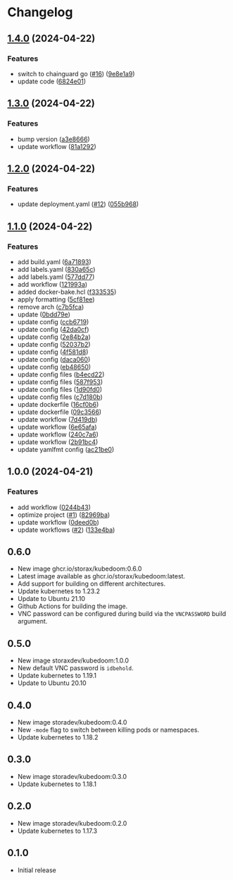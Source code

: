 # Changelog

## [1.4.0](https://github.com/beholdenkey/kubedoom/compare/v1.3.0...v1.4.0) (2024-04-22)


### Features

* switch to chainguard go ([#16](https://github.com/beholdenkey/kubedoom/issues/16)) ([9e8e1a9](https://github.com/beholdenkey/kubedoom/commit/9e8e1a9759ebd0b6d0bc9cb6bb36816287435765))
* update code ([6824e01](https://github.com/beholdenkey/kubedoom/commit/6824e013e8f88fd93968c838cb6c2c3cb11b8296))

## [1.3.0](https://github.com/beholdenkey/kubedoom/compare/v1.2.0...v1.3.0) (2024-04-22)


### Features

* bump version ([a3e8666](https://github.com/beholdenkey/kubedoom/commit/a3e8666f2470f49f104cae4da1e6d6062d4849a8))
* update workflow ([81a1292](https://github.com/beholdenkey/kubedoom/commit/81a12921a839a0d51d92cfbce34d21eeec128ecc))

## [1.2.0](https://github.com/beholdenkey/kubedoom/compare/v1.1.0...v1.2.0) (2024-04-22)


### Features

* update deployment.yaml ([#12](https://github.com/beholdenkey/kubedoom/issues/12)) ([055b968](https://github.com/beholdenkey/kubedoom/commit/055b9685976fc9a9cd3f5beb4fa4860a9b54343e))

## [1.1.0](https://github.com/beholdenkey/kubedoom/compare/v1.0.0...v1.1.0) (2024-04-22)

### Features

- add build.yaml ([6a71893](https://github.com/beholdenkey/kubedoom/commit/6a718938836205c3c55601efd6793447ec6a1eba))
- add labels.yaml ([830a65c](https://github.com/beholdenkey/kubedoom/commit/830a65cc8ae610ee9612fe9013d4fa6f88cb49c6))
- add labels.yaml ([577dd77](https://github.com/beholdenkey/kubedoom/commit/577dd779aed62db77ac090c55f2f00a557b7e85c))
- add workflow ([121993a](https://github.com/beholdenkey/kubedoom/commit/121993a4748df7b0115e1fcc96ef12137bc8b9ac))
- added docker-bake.hcl ([f333535](https://github.com/beholdenkey/kubedoom/commit/f3335354867aba3b6c314bdba8cb65451bac499f))
- apply formatting ([5cf81ee](https://github.com/beholdenkey/kubedoom/commit/5cf81eeea163862ab537c7516af0e491ee8d464a))
- remove arch ([c7b5fca](https://github.com/beholdenkey/kubedoom/commit/c7b5fcaf977b4eaf7c62009b97b3c21757b752e6))
- update ([0bdd79e](https://github.com/beholdenkey/kubedoom/commit/0bdd79e1af7fe4ad244ea44a6e965afc44b030e2))
- update config ([ccb6719](https://github.com/beholdenkey/kubedoom/commit/ccb671983c302bbb0f13e622feddc900c3f301ff))
- update config ([42da0cf](https://github.com/beholdenkey/kubedoom/commit/42da0cf7d8d5f0a9297e72b0adee4324fee0d855))
- update config ([2e84b2a](https://github.com/beholdenkey/kubedoom/commit/2e84b2a36b732cea03c94209a760b7d36a7a0a3d))
- update config ([52037b2](https://github.com/beholdenkey/kubedoom/commit/52037b2012d32616a0eb79e2b058d0907222e7c6))
- update config ([4f581d8](https://github.com/beholdenkey/kubedoom/commit/4f581d8573f4eec1fbdc05077c7b7562c4210ec1))
- update config ([daca060](https://github.com/beholdenkey/kubedoom/commit/daca0607d8df1f89fbfd3d9cd8f1741789359c80))
- update config ([eb48650](https://github.com/beholdenkey/kubedoom/commit/eb486505cd39c2b1ac7a335e68f520d0a6ada864))
- update config files ([b4ecd22](https://github.com/beholdenkey/kubedoom/commit/b4ecd223a67c902043c847be162628c9ea090a1b))
- update config files ([587f953](https://github.com/beholdenkey/kubedoom/commit/587f9539dd1c67b22fdad18026fa303ecc62c51a))
- update config files ([1d90fd0](https://github.com/beholdenkey/kubedoom/commit/1d90fd02723b54be764afb1e6bb44270441c9623))
- update config files ([c7d180b](https://github.com/beholdenkey/kubedoom/commit/c7d180b40d0807a737f5c32cf233e17840dbdf57))
- update dockerfile ([16cf0b6](https://github.com/beholdenkey/kubedoom/commit/16cf0b69e703b7c28bf948fc41015f37738d73c3))
- update dockerfile ([09c3566](https://github.com/beholdenkey/kubedoom/commit/09c3566eb5d0495bc24b850c1c830af5d4a06b26))
- update workflow ([7d419db](https://github.com/beholdenkey/kubedoom/commit/7d419db9256df0cc6d80d4661e5b6d542fe96637))
- update workflow ([6e65afa](https://github.com/beholdenkey/kubedoom/commit/6e65afaba5e9744cfbba2ab9ad1fe80377981b51))
- update workflow ([240c7a6](https://github.com/beholdenkey/kubedoom/commit/240c7a63e4d4c7882379e68097f637068ccc388f))
- update workflow ([2b91bc4](https://github.com/beholdenkey/kubedoom/commit/2b91bc4b8f86a18eab586d81ee1d40ba70932f36))
- update yamlfmt config ([ac21be0](https://github.com/beholdenkey/kubedoom/commit/ac21be0f642f9c714b371f37f8ec74319e38a680))

## 1.0.0 (2024-04-21)

### Features

- add workflow ([0244b43](https://github.com/beholdenkey/kubedoom/commit/0244b4326f9324c3bd91efa648344fdf93140c87))
- optimize project ([#1](https://github.com/beholdenkey/kubedoom/issues/1)) ([82969ba](https://github.com/beholdenkey/kubedoom/commit/82969ba4c2b0e2695814225b660a2b333acd1477))
- update workflow ([0deed0b](https://github.com/beholdenkey/kubedoom/commit/0deed0b0fa35da84d96c7d2d521231a8e2f39168))
- update workflows ([#2](https://github.com/beholdenkey/kubedoom/issues/2)) ([133e4ba](https://github.com/beholdenkey/kubedoom/commit/133e4bacdb5cbfb33887235ed36c8ede66a892f5))

## 0.6.0

- New image ghcr.io/storax/kubedoom:0.6.0
- Latest image available as ghcr.io/storax/kubedoom:latest.
- Add support for building on different architectures.
- Update kubernetes to 1.23.2
- Update to Ubuntu 21.10
- Github Actions for building the image.
- VNC password can be configured during build via the `VNCPASSWORD` build argument.

## 0.5.0

- New image storaxdev/kubedoom:1.0.0
- New default VNC password is `idbehold`.
- Update kubernetes to 1.19.1
- Update to Ubuntu 20.10

## 0.4.0

- New image storadev/kubedoom:0.4.0
- New `-mode` flag to switch between killing pods or namespaces.
- Update kubernetes to 1.18.2

## 0.3.0

- New image storadev/kubedoom:0.3.0
- Update kubernetes to 1.18.1

## 0.2.0

- New image storadev/kubedoom:0.2.0
- Update kubernetes to 1.17.3

## 0.1.0

- Initial release
